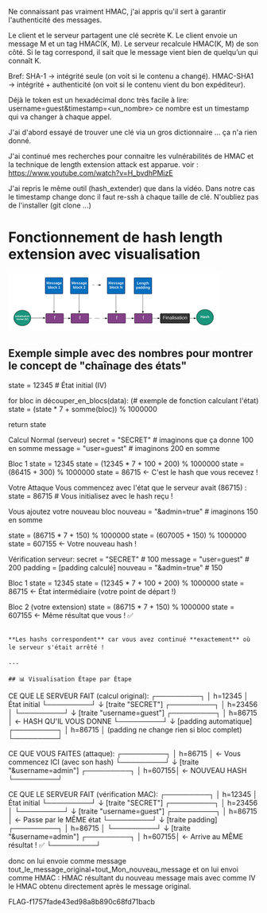 Ne connaissant pas vraiment HMAC, j'ai appris qu'il sert à garantir l'authenticité des messages.

Le client et le serveur partagent une clé secrète K.
Le client envoie un message M et un tag HMAC(K, M).
Le serveur recalcule HMAC(K, M) de son côté.
Si le tag correspond, il sait que le message vient bien de quelqu’un qui connaît K.

Bref:
SHA-1 → intégrité seule (on voit si le contenu a changé).
HMAC-SHA1 → intégrité + authenticité (on voit si le contenu vient du bon expéditeur).

Déjà le token est un hexadécimal donc très facile à lire:
username=guest&timestamp=<un_nombre> 
ce nombre est un timestamp qui va changer à chaque appel.

J'ai d'abord essayé de trouver une clé via un gros dictionnaire ... ça n'a rien donné.

J'ai continué mes recherches pour connaitre les vulnérabilités de HMAC et la technique de length extension attack est apparue.
voir : https://www.youtube.com/watch?v=H_bvdhPMizE

J'ai repris le même outil (hash_extender) que dans la vidéo. Dans notre cas le timestamp change donc il faut re-ssh à chaque taille de clé. N'oubliez pas de l'installer (git clone ...)


# Fonctionnement de hash length extension avec visualisation
![image](image.png)


## Exemple simple avec des nombres pour montrer le concept de "chaînage des états"
state = 12345  # État initial (IV)
    
for bloc in découper_en_blocs(data): (# exemple de fonction calculant l'état)
    state = (state * 7 + somme(bloc)) % 1000000

return state

Calcul Normal (serveur)
secret = "SECRET"  # imaginons que ça donne 100 en somme
message = "user=guest"  # imaginons 200 en somme

Bloc 1
state = 12345
state = (12345 * 7 + 100 + 200) % 1000000
state = (86415 + 300) % 1000000
state = 86715  ← C'est le hash que vous recevez !


Votre Attaque
Vous commencez avec l'état que le serveur avait (86715) :
state = 86715  # Vous initialisez avec le hash reçu !


Vous ajoutez votre nouveau bloc
nouveau = "&admin=true"  # imaginons 150 en somme

state = (86715 * 7 + 150) % 1000000
state = (607005 + 150) % 1000000
state = 607155  ← Votre nouveau hash !

Vérification serveur:
secret = "SECRET"  # 100
message = "user=guest"  # 200
padding = [padding calculé]
nouveau = "&admin=true"  # 150

Bloc 1
state = 12345
state = (12345 * 7 + 100 + 200) % 1000000
state = 86715  ← État intermédiaire (votre point de départ !)

Bloc 2 (votre extension)
state = (86715 * 7 + 150) % 1000000
state = 607155  ← Même résultat que vous ! ✅
```

**Les hashs correspondent** car vous avez continué **exactement** où le serveur s'était arrêté !

---

## 📊 Visualisation Étape par Étape
```
CE QUE LE SERVEUR FAIT (calcul original):
┌─────────┐
│ h=12345 │ État initial
└─────────┘
     ↓ [traite "SECRET"]
┌─────────┐
│ h=23456 │
└─────────┘
     ↓ [traite "username=guest"]
┌─────────┐
│ h=86715 │ ← HASH QU'IL VOUS DONNE
└─────────┘
     ↓ [padding automatique]
┌─────────┐
│ h=86715 │ (padding ne change rien si bloc complet)
└─────────┘


CE QUE VOUS FAITES (attaque):
┌─────────┐
│ h=86715 │ ← Vous commencez ICI (avec son hash)
└─────────┘
     ↓ [traite "&username=admin"]
┌─────────┐
│ h=607155│ ← NOUVEAU HASH
└─────────┘


CE QUE LE SERVEUR FAIT (vérification MAC):
┌─────────┐
│ h=12345 │ État initial
└─────────┘
     ↓ [traite "SECRET"]
┌─────────┐
│ h=23456 │
└─────────┘
     ↓ [traite "username=guest"]
┌─────────┐
│ h=86715 │ ← Passe par le MÊME état
└─────────┘
     ↓ [traite padding]
┌─────────┐
│ h=86715 │
└─────────┘
     ↓ [traite "&username=admin"]
┌─────────┐
│ h=607155│ ← Arrive au MÊME résultat ! ✅
└─────────┘


donc on lui envoie comme message tout_le_message_original+tout_Mon_nouveau_message et on lui envoi comme HMAC : 
HMAC résultant du nouveau message mais avec comme IV le HMAC obtenu directement après le message original.

FLAG-f1757fade43ed98a8b890c68fd71bacb